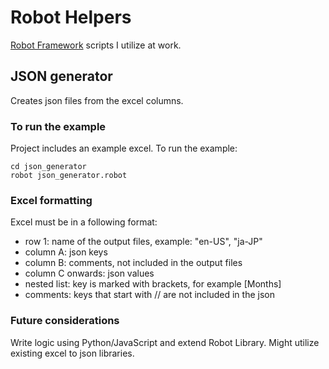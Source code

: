 # Robot Helpers
[Robot Framework](http://robotframework.org/) scripts I utilize at work.

## JSON generator

Creates json files from the excel columns. 

### To run the example

Project includes an example excel. To run the example:

```
cd json_generator
robot json_generator.robot
```

### Excel formatting

Excel must be in a following format:

* row 1: name  of the output files, example: "en-US", "ja-JP"
* column A: json keys
* column B: comments, not included in the output files
* column C onwards: json values
* nested list: key is marked with brackets, for example [Months]
* comments: keys that start with // are not included in the json

### Future considerations

Write logic using Python/JavaScript and extend Robot Library. Might utilize existing excel to json libraries.
